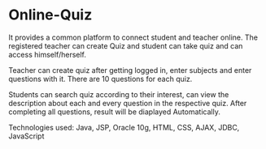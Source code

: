 # Online-Quiz
It provides a common platform to connect student and teacher online. The registered teacher can create Quiz and student can take quiz and can access himself/herself.

Teacher can create quiz after getting logged in, enter subjects and enter questions with it. There are 10 questions for each quiz.

Students can search quiz according to their interest, can view the description about each and every question in the respective quiz. After completing all questions, result will be diaplayed Automatically.

Technologies used: Java, JSP, Oracle 10g, HTML, CSS, AJAX, JDBC, JavaScript
